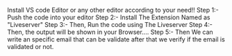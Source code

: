 Install VS code Editor or any other editor according to your need!!
Step 1:-
Push the code into your editor 
Step 2:-
Install The Extension Named as "Liveserver"
Step 3:-
Then, Run the code using The Liveserver
Step 4:-
Then, the output will be shown in your Browser....
Step 5:-
Then We can write an specific email that can be validate after that we verify if the email is validated or not.
